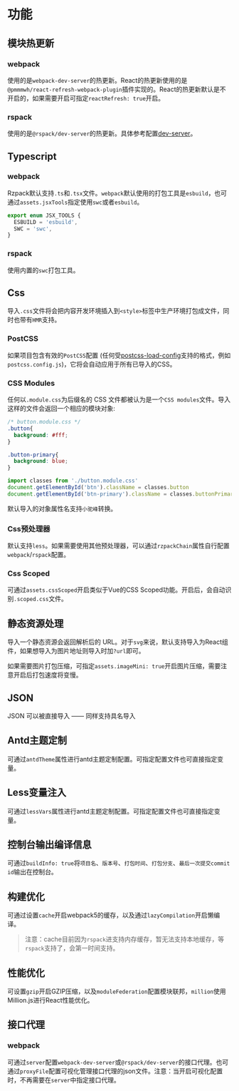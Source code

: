 # 功能

## 模块热更新


### webpack

使用的是`webpack-dev-server`的热更新。React的热更新使用的是`@pmmmwh/react-refresh-webpack-plugin`插件实现的。React的热更新默认是不开启的，如果需要开启可指定`reactRefresh: true`开启。

### rspack

使用的是`@rspack/dev-server`的热更新。具体参考配置[dev-server](https://www.rspack.dev/zh/config/dev-server#devserverhot)。

## Typescript

### webpack

Rzpack默认支持`.ts`和`.tsx`文件。`webpack`默认使用的打包工具是`esbuild`，也可通过`assets.jsxTools`指定使用`swc`或者`esbuild`。

```ts
export enum JSX_TOOLS {
  ESBUILD = 'esbuild',
  SWC = 'swc',
}
```

### rspack

使用内置的`swc`打包工具。

## Css

导入`.css`文件将会把内容开发环境插入到`<style>`标签中生产环境打包成文件，同时也带有`HMR`支持。

### PostCSS

如果项目包含有效的`PostCSS`配置 (任何受[postcss-load-config](https://github.com/postcss/postcss-load-config)支持的格式，例如`postcss.config.js`)，它将会自动应用于所有已导入的CSS。

### CSS Modules

任何以`.module.css`为后缀名的 CSS 文件都被认为是一个`CSS modules`文件。导入这样的文件会返回一个相应的模块对象:

```css
/* button.module.css */
.button{
  background: #fff;
}

.button-primary{
  background: blue;
}
```

```js
import classes from './button.module.css'
document.getElementById('btn').className = classes.button
document.getElementById('btn-primary').className = classes.buttonPrimary
```

默认导入的对象属性名支持`小驼峰`转换。

### Css预处理器

默认支持`less`。如果需要使用其他预处理器，可以通过`rzpackChain`属性自行配置`webpack`/`rspack`配置。

### Css Scoped

可通过`assets.cssScoped`开启类似于Vue的CSS Scoped功能。开启后，会自动识别`.scoped.css`文件。

## 静态资源处理

导入一个静态资源会返回解析后的 URL。对于`svg`来说，默认支持导入为React组件，如果想导入为图片地址则导入时加`?url`即可。

如果需要图片打包压缩，可指定`assets.imageMini: true`开启图片压缩，需要注意开启后打包速度将变慢。

## JSON

JSON 可以被直接导入 —— 同样支持具名导入

## Antd主题定制

可通过`antdTheme`属性进行antd主题定制配置。可指定配置文件也可直接指定变量。

## Less变量注入

可通过`lessVars`属性进行antd主题定制配置。可指定配置文件也可直接指定变量。


## 控制台输出编译信息

可通过`buildInfo: true`将`项目名`、`版本号`、`打包时间`、`打包分支`、`最后一次提交commit id`输出在控制台。

## 构建优化

可通过设置`cache`开启webpack5的缓存，以及通过`lazyCompilation`开启懒编译。

> 注意：cache目前因为`rspack`进支持内存缓存，暂无法支持本地缓存，等`rspack`支持了，会第一时间支持。

## 性能优化

可设置`gzip`开启GZIP压缩，以及`moduleFederation`配置模块联邦，`million`使用Million.js进行React性能优化。

## 接口代理


### webpack

可通过`server`配置`webpack-dev-server`或`@rspack/dev-server`的接口代理。也可通过`proxyFile`配置可视化管理接口代理的json文件。注意：当开启可视化配置时，不再需要在`server`中指定接口代理。

